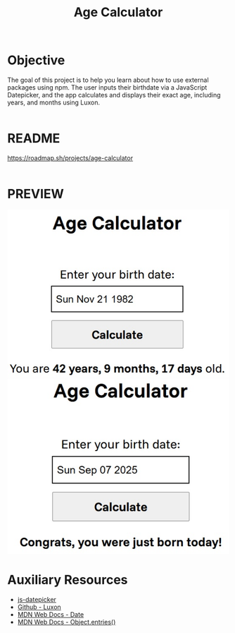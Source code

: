 <div align="center">
  <h1 align="center">
    Age Calculator
  </h1>
</div>
<br>

# Objective
The goal of this project is to help you learn about how to use external packages using npm. The user inputs their birthdate via a JavaScript Datepicker, and the app calculates and displays their exact age, including years, and months using Luxon.
<br>
<br>

# README
https://roadmap.sh/projects/age-calculator
<br>
<br>

# PREVIEW
<img src="preview.jpg" alt="website preview">
<br>
<img src="preview 2.jpg" alt="website preview">

# Auxiliary Resources
<ul>
  <li>
    <a href="https://www.npmjs.com/package/js-datepicker#installation" alt="js-datepicker">js-datepicker</a>
  </li>
  <li>
    <a href="https://github.com/moment/luxon/?tab=readme-ov-file" alt=Github - Luxon">Github - Luxon</a>
  </li>
  <li>
    <a href="https://developer.mozilla.org/en-US/docs/Web/JavaScript/Reference/Global_Objects/Date" alt=MDN Web Docs - Date">MDN Web Docs - Date</a>
  </li>
  <li>
    <a href="https://developer.mozilla.org/en-US/docs/Web/JavaScript/Reference/Global_Objects/Object/entries" alt="MDN Web Docs - Object.entries()">MDN Web Docs - Object.entries()</a>
  </li>
</ul>
